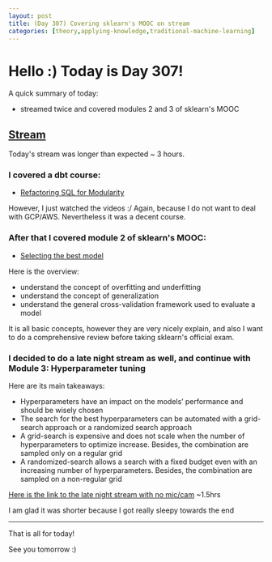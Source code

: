 ```yaml
---
layout: post
title: (Day 307) Covering sklearn's MOOC on stream
categories: [theory,applying-knowledge,traditional-machine-learning]
---
```


# Hello :) Today is Day 307!
A quick summary of today:
* streamed twice and covered modules 2 and 3 of sklearn's MOOC

## [Stream](https://youtu.be/dky6_YmP-3s)

Today's stream was longer than expected ~ 3 hours. 

### I covered a dbt course:

* [Refactoring SQL for Modularity](https://learn.getdbt.com/courses/refactoring-sql-for-modularity)

However, I just watched the videos :/ Again, because I do not want to deal with GCP/AWS. Nevertheless it was a decent course.

### After that I covered module 2 of sklearn's MOOC:

* [Selecting the best model](https://inria.github.io/scikit-learn-mooc/overfit/overfit_module_intro.html)

Here is the overview:

* understand the concept of overfitting and underfitting
* understand the concept of generalization
* understand the general cross-validation framework used to evaluate a model

It is all basic concepts, however they are very nicely explain, and also I want to do a comprehensive review before taking sklearn's official exam. 

### I decided to do a late night stream as well, and continue with Module 3: Hyperparameter tuning

Here are its main takeaways:

* Hyperparameters have an impact on the models’ performance and should be wisely chosen
* The search for the best hyperparameters can be automated with a grid-search approach or a randomized search approach
* A grid-search is expensive and does not scale when the number of hyperparameters to optimize increase. Besides, the combination are sampled only on a regular grid
* A randomized-search allows a search with a fixed budget even with an increasing number of hyperparameters. Besides, the combination are sampled on a non-regular grid

[Here is the link to the late night stream with no mic/cam](https://youtu.be/SZeE6ZpDyIk) ~1.5hrs

I am glad it was shorter because I got really sleepy towards the end

---

That is all for today!

See you tomorrow :)
